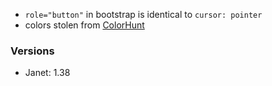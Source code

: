 - `role="button"` in bootstrap is identical to `cursor: pointer`
- colors stolen from [ColorHunt](https://colorhunt.co/)

### Versions
- Janet: 1.38
